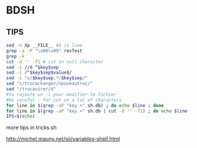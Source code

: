 # BDSH

## TIPS

```bash
sed -n Xp __FILE__ #X is line
grep -a -P "\x00\x09" resTest
grep -k
cut -d '' -f1 # cut on null character
sed -i //d ^$key$sep
sed -i /^$key$sep$value$/
sed -i "s/$key$sep.*/$key$sep/"
sed "s/trucachanger/nouveautruc/"
sed "/trucavirer/d"
#tu rajoute un -i pour modifier le fichier
#be careful : for cut on a lot of characters
for line in $(grep -aP "key.+" sh.db) ; do echo $line ; done
for line in $(grep -aP "key.+" sh.db | cut -d '' -f1) ; do echo $line ; done
IFS=$(echo)
```

more tips in tricks.sh

http://michel.mauny.net/sii/variables-shell.html
